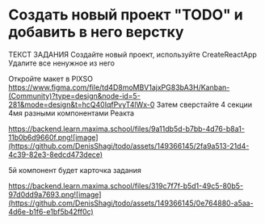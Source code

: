 # Создать новый проект "TODO" и добавить в него верстку

ТЕКСТ ЗАДАНИЯ
Создайте новый проект, используйте CreateReactApp 
Удалите все ненужное из него
 
Откройте макет в PIXSO https://www.figma.com/file/td4D8moMBV1ajxPG83bA3H/Kanban-(Community)?type=design&node-id=5-281&mode=design&t=hcQ40IqfPvyT4lWx-0
Затем сверстайте 4 секции 4мя разными компонентами Реакта

https://backend.learn.maxima.school/files/9a11db5d-b7bb-4d76-b8a1-11b0b6d9660f.png![image](https://github.com/DenisShagi/todo/assets/149366145/2fa9a513-21d4-4c39-82e3-8edcd473dece)

5й компонент будет карточка задания

https://backend.learn.maxima.school/files/319c7f7f-b5d1-49c5-80b5-97d0dd9a7693.png![image](https://github.com/DenisShagi/todo/assets/149366145/0e764880-a5aa-4d6e-b1f6-e1bf5b42ff0c)

